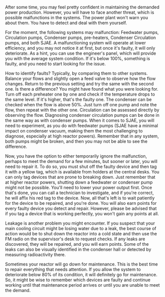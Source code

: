 After some time, you may feel pretty confident in maintaining the demanded power production. However, you will have to face another threat, which is possible malfunctions in the systems. The power plant won't warn you about them. You have to detect and deal with them yourself.

For the moment, the following systems may malfunction: Feedwater pumps, Circulation pumps, Condenser pumps, pre-heaters, Condenser Circulation pumps, and both SJAE. A malfunctioning system will operate at lower efficiency, and you may not notice it at first, but once it's faulty, it will only deteriorate. As a hint, you can use the engineer's panel, which will provide you with the average system condition. If it's below 100%, something is faulty, and you need to start looking for the issue.

How to identify faults? Typically, by comparing them to other systems. Balance your flows and slightly open a feed valve to observe how the flow changes. Return to the previous setting and try the same with the second one. Is there a difference? You might have found what you were looking for. Turn off each preheater one by one and check if the temperature drops to the same level. If it's higher, that's the faulty one. The condenser can be checked when the flow is above 50%. Just turn off one pump and note the flow, then repeat with the other one. Circulation can be assessed directly by observing the flow. Diagnosing condenser circulation pumps can be done in the same way as with condenser pumps. When it comes to SJAE, you will need to experiment, as you do with feedwater pumps (SJAE have a minimal impact on condenser vacuum, making them the most challenging to diagnose, especially at high reactor powers). Remember that in any system, both pumps might be broken, and then you may not be able to see the difference. 

Now, you have the option to either temporarily ignore the malfunction, perhaps to meet the demand for a few minutes, but sooner or later, you will need to repair it. To do so, you must shut off the faulty device and then tag it with a yellow tag, which is available from holders at the central desks. You can only tag devices that are prone to breaking down. Just remember that at higher reactor powers, shutting down a feedwater or condenser pump might not be possible. You'll need to lower your power output first. Once that's done, you can call a technician to investigate, and if you're correct, he will affix his red tag to the device. Now, all that's left is to wait patiently for the device to be repaired, and you're done. You will also earn points for every faulty device you detect and repair. However, please be advised that if you tag a device that is working perfectly, you won't gain any points at all.

Leakage is another problem you might encounter. If you suspect that your main cooling circuit might be losing water due to a leak, the best course of action would be to shut down the reactor into a cold state and then use the FM radio on the supervisor's desk to request checks. If any leaks are discovered, they will be repaired, and you will earn points. Some of the leaks can also be visually identified in the condenser hall or detected by measuring radioactivity there.

Sometimes your reactor will go down for maintenance. This is the best time to repair everything that needs attention. If you allow the system to deteriorate below 80% of its condition, it will definitely go for maintenance. So, it might be wise to remember which devices are faulty and continue working until that maintenance period arrives or until you are unable to meet the demand.
